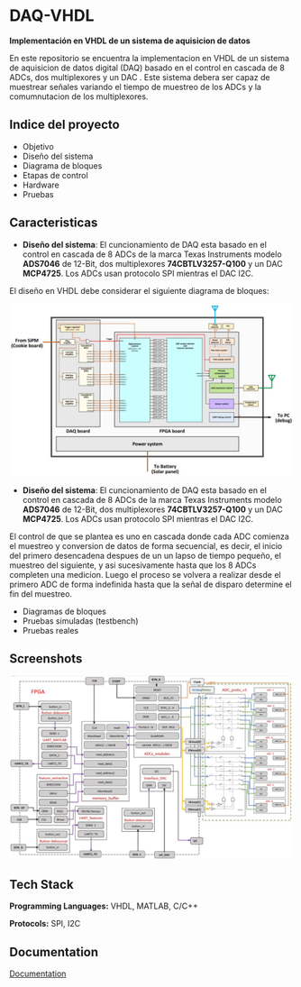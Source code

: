 
# DAQ-VHDL

**Implementación en VHDL de un sistema de aquisicion de datos** 

En este repositorio se encuentra la implementacion en VHDL de un sistema de aquisicion de datos digital (DAQ) basado en el control en cascada de 8 ADCs, dos multiplexores  y un DAC . Este sistema debera ser capaz de muestrear señales variando el tiempo de muestreo de los ADCs y la comumnutacion de los multiplexores. 




## Indice del proyecto

- Objetivo
- Diseño del sistema
- Diagrama de bloques
- Etapas de control
- Hardware 
- Pruebas


## Caracteristicas

- **Diseño del sistema**: El cuncionamiento de DAQ esta basado en el control en cascada de 8 ADCs de la marca Texas Instruments modelo **ADS7046** de 12-Bit, dos multiplexores **74CBTLV3257-Q100** y un DAC **MCP4725**. Los ADCs usan protocolo SPI mientras el DAC I2C. 

El diseño en VHDL debe considerar  el siguiente diagrama de bloques: 

![App Screenshot](https://github.com/AlbertoPelaez20/Proyecto_DAQ_neutrinos_study/blob/main/imagenes/Diagrama_de_bloques1.jpg?raw=true)

- **Diseño del sistema**: El cuncionamiento de DAQ esta basado en el control en cascada de 8 ADCs de la marca Texas Instruments modelo **ADS7046** de 12-Bit, dos multiplexores **74CBTLV3257-Q100** y un DAC **MCP4725**. Los ADCs usan protocolo SPI mientras el DAC I2C. 





El control de que se plantea es uno en cascada donde cada ADC comienza el muestreo y conversion de datos de forma secuencial, es decir, el inicio del primero desencadena despues de un un lapso de tiempo pequeño, el muestreo del siguiente, y asi sucesivamente hasta que los 8 ADCs completen una medicion. Luego el proceso se volvera a realizar desde el primero ADC de forma indefinida hasta que la señal de disparo determine el fin del muestreo. 





- Diagramas de bloques
- Pruebas simuladas (testbench)
- Pruebas reales


## Screenshots


![DIAGRAMA2](https://github.com/AlbertoPelaez20/Proyecto_DAQ_neutrinos_study/blob/main/imagenes/DIAGRAMA3.jpg?raw=true)


## Tech Stack

**Programming Languages:** VHDL, MATLAB, C/C++

**Protocols:** SPI, I2C


## Documentation

[Documentation](https://github.com/AlbertoPelaez20/Proyecto_DAQ_neutrinos_study/tree/main/Datasheeds)
